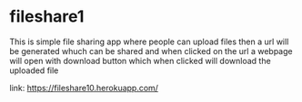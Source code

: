 # fileshare1
This is simple file sharing app where people can upload files then a url will be generated whuch can be shared and when clicked
on the url a webpage will open with download button which when clicked will download the uploaded file


link:
https://fileshare10.herokuapp.com/
